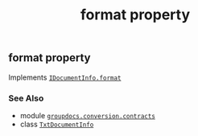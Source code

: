 ﻿---
title: format property
second_title: GroupDocs.Conversion for Python via .NET API References
description: 
type: docs
weight: 50
url: /python-net/groupdocs.conversion.contracts/txtdocumentinfo/format/
is_root: false
---

## format property


Implements [`IDocumentInfo.format`](/conversion/python-net/groupdocs.conversion.contracts/idocumentinfo#format)

### See Also
* module [`groupdocs.conversion.contracts`](../../)
* class [`TxtDocumentInfo`](/conversion/python-net/groupdocs.conversion.contracts/txtdocumentinfo)
